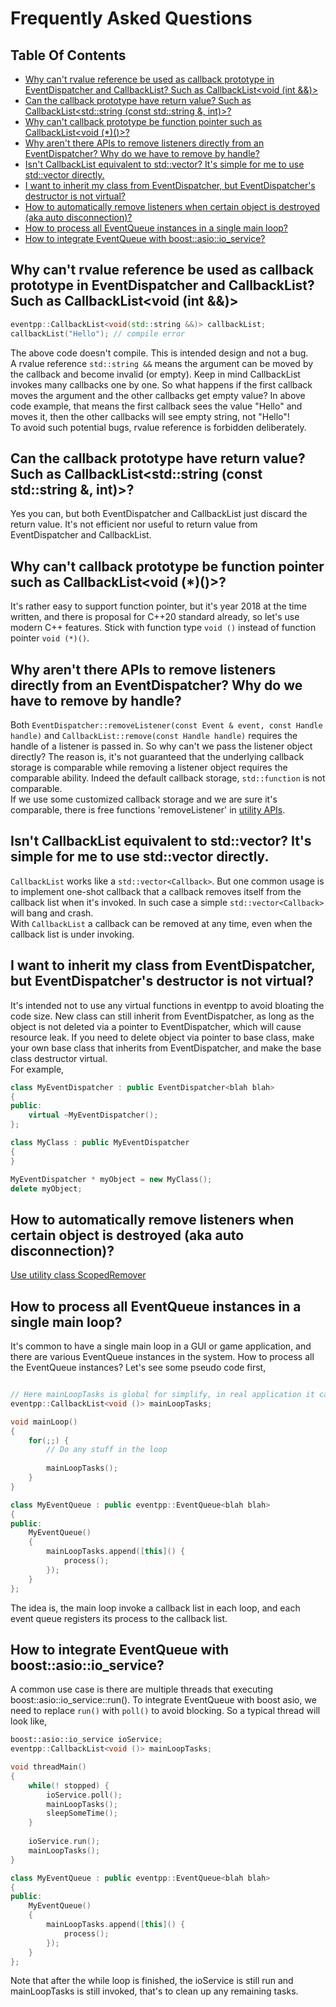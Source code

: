 # Frequently Asked Questions

## Table Of Contents

<!--begintoc-->
* [Why can't rvalue reference be used as callback prototype in EventDispatcher and CallbackList? Such as CallbackList<void (int &&)>](#a2_1)
* [Can the callback prototype have return value? Such as CallbackList<std::string (const std::string &, int)>?](#a2_2)
* [Why can't callback prototype be function pointer such as CallbackList<void (*)()>?](#a2_3)
* [Why aren't there APIs to remove listeners directly from an EventDispatcher? Why do we have to remove by handle?](#a2_4)
* [Isn't CallbackList equivalent to std::vector<Callback>? It's simple for me to use std::vector<Callback> directly.](#a2_5)
* [I want to inherit my class from EventDispatcher, but EventDispatcher's destructor is not virtual?](#a2_6)
* [How to automatically remove listeners when certain object is destroyed (aka auto disconnection)?](#a2_7)
* [How to process all EventQueue instances in a single main loop?](#a2_8)
* [How to integrate EventQueue with boost::asio::io_service?](#a2_9)
<!--endtoc-->

<a id="a2_1"></a>
## Why can't rvalue reference be used as callback prototype in EventDispatcher and CallbackList? Such as CallbackList<void (int &&)>

```c++
eventpp::CallbackList<void(std::string &&)> callbackList;
callbackList("Hello"); // compile error
```

The above code doesn't compile. This is intended design and not a bug.  
A rvalue reference `std::string &&` means the argument can be moved by the callback and become invalid (or empty). Keep in mind CallbackList invokes many callbacks one by one. So what happens if the first callback moves the argument and the other callbacks get empty value? In above code example, that means the first callback sees the value "Hello" and moves it, then the other callbacks will see empty string, not "Hello"!  
To avoid such potential bugs, rvalue reference is forbidden deliberately.

<a id="a2_2"></a>
## Can the callback prototype have return value? Such as CallbackList<std::string (const std::string &, int)>?

Yes you can, but both EventDispatcher and CallbackList just discard the return value. It's not efficient nor useful to return value from EventDispatcher and CallbackList.

<a id="a2_3"></a>
## Why can't callback prototype be function pointer such as CallbackList<void (*)()>?

It's rather easy to support function pointer, but it's year 2018 at the time written, and there is proposal for C++20 standard already, so let's use modern C++ features. Stick with function type `void ()` instead of function pointer `void (*)()`.

<a id="a2_4"></a>
## Why aren't there APIs to remove listeners directly from an EventDispatcher? Why do we have to remove by handle?

Both `EventDispatcher::removeListener(const Event & event, const Handle handle)` and `CallbackList::remove(const Handle handle)` requires the handle of a listener is passed in. So why can't we pass the listener object directly? The reason is, it's not guaranteed that the underlying callback storage is comparable while removing a listener object requires the comparable ability. Indeed the default callback storage, `std::function` is not comparable.  
If we use some customized callback storage and we are sure it's comparable, there is free functions 'removeListener' in [utility APIs](eventutil.md).

<a id="a2_5"></a>
## Isn't CallbackList equivalent to std::vector<Callback>? It's simple for me to use std::vector<Callback> directly.

`CallbackList` works like a `std::vector<Callback>`. But one common usage is to implement one-shot callback that a callback removes itself from the callback list when it's invoked. In such case a simple `std::vector<Callback>` will bang and crash.  
With `CallbackList` a callback can be removed at any time, even when the callback list is under invoking.

<a id="a2_6"></a>
## I want to inherit my class from EventDispatcher, but EventDispatcher's destructor is not virtual?

It's intended not to use any virtual functions in eventpp to avoid bloating the code size. New class can still inherit from EventDispatcher, as long as the object is not deleted via a pointer to EventDispatcher, which will cause resource leak. If you need to delete object via pointer to base class, make your own base class that inherits from EventDispatcher, and make the base class destructor virtual.  
For example,  

```c++
class MyEventDispatcher : public EventDispatcher<blah blah>
{
public:
	virtual ~MyEventDispatcher();
};

class MyClass : public MyEventDispatcher
{
}

MyEventDispatcher * myObject = new MyClass();
delete myObject;
```

<a id="a2_7"></a>
## How to automatically remove listeners when certain object is destroyed (aka auto disconnection)?  

[Use utility class ScopedRemover](scopedremover.md)

<a id="a2_8"></a>
## How to process all EventQueue instances in a single main loop?  

It's common to have a single main loop in a GUI or game application, and there are various EventQueue instances in the system. How to process all the EventQueue instances? Let's see some pseudo code first,  

```c++

// Here mainLoopTasks is global for simplify, in real application it can be in some object and passed around
eventpp::CallbackList<void ()> mainLoopTasks;

void mainLoop()
{
	for(;;) {
		// Do any stuff in the loop
		
		mainLoopTasks();
	}
}

class MyEventQueue : public eventpp::EventQueue<blah blah>
{
public:
	MyEventQueue()
	{
		mainLoopTasks.append([this]() {
			process();
		});
	}
};
```

The idea is, the main loop invoke a callback list in each loop, and each event queue registers its process to the callback list.

<a id="a2_9"></a>
## How to integrate EventQueue with boost::asio::io_service?  

A common use case is there are multiple threads that executing boost::asio::io_service::run(). To integrate EventQueue with boost asio, we need to replace `run()` with `poll()` to avoid blocking. So a typical thread will look like,  

```c++
boost::asio::io_service ioService;
eventpp::CallbackList<void ()> mainLoopTasks;

void threadMain()
{
	while(! stopped) {
		ioService.poll();
		mainLoopTasks();
		sleepSomeTime();
	}
	
	ioService.run();
	mainLoopTasks();
}

class MyEventQueue : public eventpp::EventQueue<blah blah>
{
public:
	MyEventQueue()
	{
		mainLoopTasks.append([this]() {
			process();
		});
	}
};
```

Note that after the while loop is finished, the ioService is still run and mainLoopTasks is still invoked, that's to clean up any remaining tasks.
